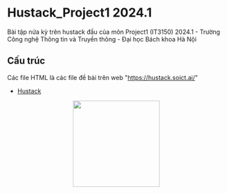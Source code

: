 
# Hustack_Project1 2024.1

Bài tập nửa kỳ trên hustack đầu của môn Project1 (IT3150) 2024.1 - Trường Công nghệ Thông tin và Truyền thông - Đại học Bách khoa Hà Nội


## Cấu trúc

Các file HTML là các file đề bài trên web "https://hustack.soict.ai/"

 - [Hustack](https://hustack.soict.ai/)



<div align="center">
  <img height="200" src="https://i.imgflip.com/65efzo.gif"  />
</div>

###
